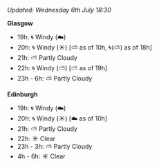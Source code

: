 *Updated: Wednesday 6th July 18:30*

**Glasgow**

* 19h: :cyclone: Windy (:cloud:)
* 20h: :cyclone: Windy (:sunny:) [:partly_sunny: as of 10h, :cyclone:(:partly_sunny:) as of 18h]
* 21h: :partly_sunny: Partly Cloudy
* 22h: :cyclone: Windy (:partly_sunny:) [:partly_sunny: as of 19h]
* 23h - 6h: :partly_sunny: Partly Cloudy

**Edinburgh**

* 19h: :cyclone: Windy (:cloud:)
* 20h: :cyclone: Windy (:sunny:) [:cloud: as of 10h]
* 21h: :partly_sunny: Partly Cloudy
* 22h: :sunny: Clear
* 23h - 3h: :partly_sunny: Partly Cloudy
* 4h - 6h: :sunny: Clear
